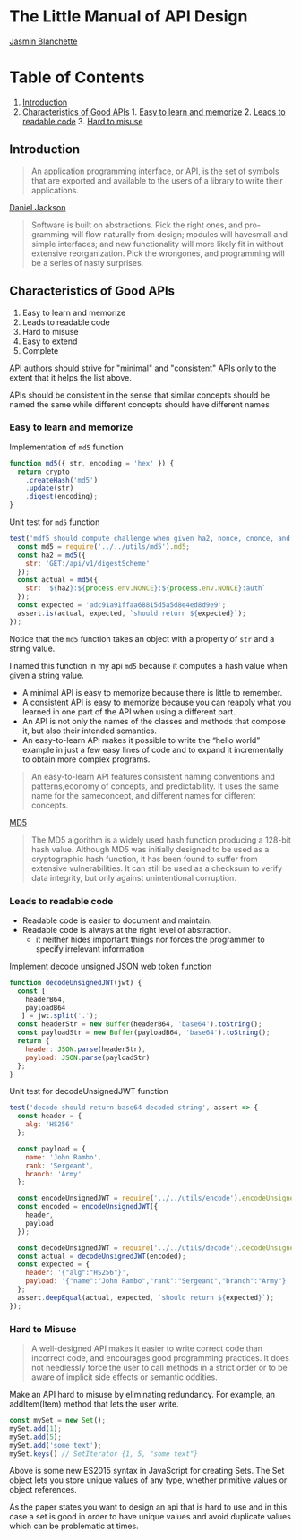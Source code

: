 # The Little Manual of API Design

[Jasmin Blanchette](https://people.mpi-inf.mpg.de/~jblanche/)

# Table of Contents
  1. [Introduction](#introduction)
  2. [Characteristics of Good APIs](#characteristics-of-good-apis)
    1. [Easy to learn and memorize](#easy-to-learn-and-memorize)
    2. [Leads to readable code](#leads-to-readable-code)
    3. [Hard to misuse](#hard-to-misuse)

## Introduction

> An application programming interface, or API, is the set of symbols that are exported and available to the users of a library to write their applications.

[Daniel Jackson](http://people.csail.mit.edu/dnj/)

> Software is built on abstractions. Pick the right ones, and pro-gramming will flow naturally from design; 
modules will havesmall and simple interfaces; and new functionality will more likely fit in without extensive reorganization.
Pick the wrongones, and programming will be a series of nasty surprises.

## Characteristics of Good APIs

1. Easy to learn and memorize
2. Leads to readable code
3. Hard to misuse
4. Easy to extend
5. Complete

API authors should strive for "minimal" and "consistent" APIs only to the extent that it helps the list above.

APIs should be consistent in the sense that similar concepts should be named the same while different concepts should have different names

### Easy to learn and memorize

Implementation of `md5` function
```javascript
function md5({ str, encoding = 'hex' }) {
  return crypto
    .createHash('md5')
    .update(str)
    .digest(encoding);
} 
```

Unit test for `md5` function
```javascript
test('mdf5 should compute challenge when given ha2, nonce, cnonce, and qop', assert => {
  const md5 = require('../../utils/md5').md5;
  const ha2 = md5({
    str: 'GET:/api/v1/digestScheme'
  });
  const actual = md5({
    str: `${ha2}:${process.env.NONCE}:${process.env.NONCE}:auth`
  });
  const expected = 'adc91a91ffaa68815d5a5d8e4ed8d9e9';
  assert.is(actual, expected, `should return ${expected}`);
});
```

Notice that the `md5` function takes an object with a property of `str` and a string value.

I named this function in my api `md5` because it computes a hash value when given a string value.

* A minimal API is easy to memorize because there is little to remember.
* A consistent API is easy to memorize because you can reapply what you learned in one part of the API when using a different part.
* An API is not only the names of the classes and methods that compose it, but also their intended semantics.
* An easy-to-learn API makes it possible to write the “hello world” example in just a few easy lines of code and to expand it incrementally to obtain more complex programs.

> An easy-to-learn API features consistent naming conventions and patterns,economy of concepts, and predictability. It uses the same name for the sameconcept, and different names for different concepts.

[MD5](https://en.wikipedia.org/wiki/MD5)
> The MD5 algorithm is a widely used hash function producing a 128-bit hash value. Although MD5 was initially designed to be used as a cryptographic hash function, it has been found to suffer from extensive vulnerabilities. It can still be used as a checksum to verify data integrity, but only against unintentional corruption.

### Leads to readable code

* Readable code is easier to document and maintain.
* Readable code is always at the right level of abstraction.
    * it neither hides important things nor forces the programmer to specify irrelevant information


Implement decode unsigned JSON web token function
```javascript
function decodeUnsignedJWT(jwt) {
  const [
    headerB64,
    payloadB64
   ] = jwt.split('.');
  const headerStr = new Buffer(headerB64, 'base64').toString();
  const payloadStr = new Buffer(payloadB64, 'base64').toString();
  return {
    header: JSON.parse(headerStr),
    payload: JSON.parse(payloadStr)
  };
}
```

Unit test for decodeUnsignedJWT function
```javascript
test('decode should return base64 decoded string', assert => {
  const header = {
    alg: 'HS256'
  };

  const payload = {
    name: 'John Rambo',
    rank: 'Sergeant',
    branch: 'Army'
  };

  const encodeUnsignedJWT = require('../../utils/encode').encodeUnsignedJWT;
  const encoded = encodeUnsignedJWT({
    header,
    payload
  });

  const decodeUnsignedJWT = require('../../utils/decode').decodeUnsignedJWT;
  const actual = decodeUnsignedJWT(encoded);
  const expected = {
    header: '{"alg":"HS256"}',
    payload: '{"name":"John Rambo","rank":"Sergeant","branch":"Army"}'
  };
  assert.deepEqual(actual, expected, `should return ${expected}`);
});
```

### Hard to Misuse

> A well-designed API makes it easier to write correct code than incorrect code, and encourages good programming practices.
It does not needlessly force the user to call methods in a strict order or to be aware of implicit side effects or semantic oddities.

Make an API hard to misuse by eliminating redundancy. For example, an addItem(Item) method that lets the user write.
```javascript
const mySet = new Set();
mySet.add(1);
mySet.add(5);
mySet.add('some text');
mySet.keys() // SetIterator {1, 5, "some text"}
```

Above is some new ES2015 syntax in JavaScript for creating Sets.
The Set object lets you store unique values of any type, whether primitive values or object references.

As the paper states you want to design an api that is hard to use and in this case a set is good in order to have unique values and avoid duplicate values which can be problematic at times. 